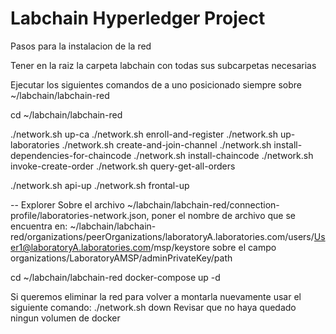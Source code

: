 # Labchain Hyperledger Project

Pasos para la instalacion de la red

Tener en la raiz la carpeta labchain con todas sus subcarpetas necesarias

Ejecutar los siguientes comandos de a uno posicionado siempre sobre ~/labchain/labchain-red

cd ~/labchain/labchain-red

./network.sh up-ca
./network.sh enroll-and-register
./network.sh up-laboratories
./network.sh create-and-join-channel
./network.sh install-dependencies-for-chaincode
./network.sh install-chaincode
./network.sh invoke-create-order
./network.sh query-get-all-orders

./network.sh api-up
./network.sh frontal-up

-- Explorer
Sobre el archivo ~/labchain/labchain-red/connection-profile/laboratories-network.json, poner el nombre de archivo que se encuentra en:
~/labchain/labchain-red/organizations/peerOrganizations/laboratoryA.laboratories.com/users/User1@laboratoryA.laboratories.com/msp/keystore
sobre el campo organizations/LaboratoryAMSP/adminPrivateKey/path

cd ~/labchain/labchain-red
docker-compose up -d

Si queremos eliminar la red para volver a montarla nuevamente usar el siguiente comando:
./network.sh down
Revisar que no haya quedado ningun volumen de docker